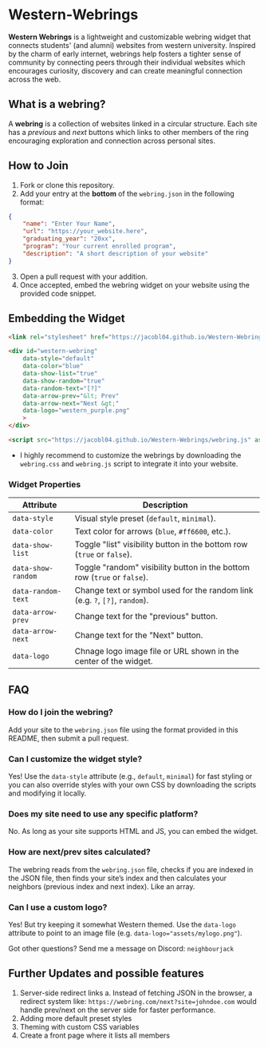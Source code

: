 # Western-Webrings
**Western Webrings** is a lightweight and customizable webring widget that connects students' (and alumni) websites from western university. Inspired by the charm of early internet, webrings help fosters a tighter sense of community by connecting peers through their individual websites which encourages curiosity, discovery and can create meaningful connection across the web.

## What is a webring?
A **webring** is a collection of websites linked in a circular structure. Each site has a *previous* and *next* buttons which links to other members of the ring encouraging exploration and connection across personal sites.

## How to Join
1. Fork or clone this repository.
2. Add your entry at the **bottom** of the `webring.json` in the following format:
```json
{
    "name": "Enter Your Name",
    "url": "https://your_website.here",
    "graduating_year": "20xx",
    "program": "Your current enrolled program",
    "description": "A short description of your website"
}
```
3. Open a pull request with your addition.
4. Once accepted, embed the webring widget on your website using the provided code snippet.

## Embedding the Widget
```html
<link rel="stylesheet" href="https://jacobl04.github.io/Western-Webrings/webring.css">

<div id="western-webring"
    data-style="default"
    data-color="blue"
    data-show-list="true"
    data-show-random="true"
    data-random-text="[?]"
    data-arrow-prev="&lt; Prev"
    data-arrow-next="Next &gt;"
    data-logo="western_purple.png"
    >
</div>

<script src="https://jacobl04.github.io/Western-Webrings/webring.js" async></script>
```
- I highly recommend to customize the webrings by downloading the `webring.css` and `webring.js` script to integrate it into your website.

### Widget Properties
| Attribute          | Description                                                      |
| ------------------ | ---------------------------------------------------------------- |
| `data-style`       | Visual style preset (`default`, `minimal`). |
| `data-color`       | Text color for arrows (`blue`, `#ff6600`, etc.). |
| `data-show-list`   | Toggle "list" visibility button in the bottom row (`true` or `false`). |
| `data-show-random` | Toggle "random" visibility button in the bottom row (`true` or `false`). |
| `data-random-text` | Change text or symbol used for the random link (e.g. `?`, `[?]`, `random`). |
| `data-arrow-prev`  | Change text for the "previous" button. |
| `data-arrow-next`  | Change text for the "Next" button. |
| `data-logo`        | Chnage logo image file or URL shown in the center of the widget. |

## FAQ

### How do I join the webring?

Add your site to the `webring.json` file using the format provided in this README, then submit a pull request.


### Can I customize the widget style?

Yes! Use the `data-style` attribute (e.g., `default`, `minimal`) for fast styling or you can also override styles with your own CSS by downloading the scripts and modifying it locally.


### Does my site need to use any specific platform?

No. As long as your site supports HTML and JS, you can embed the widget.


### How are next/prev sites calculated?

The webring reads from the `webring.json` file, checks if you are indexed in the JSON file, then finds your site’s index and then calculates your neighbors (previous index and next index). Like an array.


### Can I use a custom logo?

Yes! But try keeping it somewhat Western themed. Use the `data-logo` attribute to point to an image file (e.g. `data-logo="assets/mylogo.png"`).

Got other questions? Send me a message on Discord: `neighbourjack`

## Further Updates and possible features
1. Server-side redirect links
a. Instead of fetching JSON in the browser, a redirect system like: `https://webring.com/next?site=johndoe.com` would handle prev/next on the server side for faster performance.
2. Adding more default preset styles
3. Theming with custom CSS variables
4. Create a front page where it lists all members